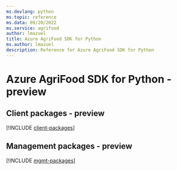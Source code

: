```yaml
---
ms.devlang: python
ms.topic: reference
ms.data: 09/20/2022
ms.service: agrifood
author: lmazuel
title: Azure AgriFood SDK for Python
ms.author: lmazuel
description: Reference for Azure AgriFood SDK for Python
---
```

# Azure AgriFood SDK for Python - preview

## Client packages - preview
[!INCLUDE [client-packages](agrifood-client-index.md)]
## Management packages - preview
[!INCLUDE [mgmt-packages](agrifood-mgmt-index.md)]
